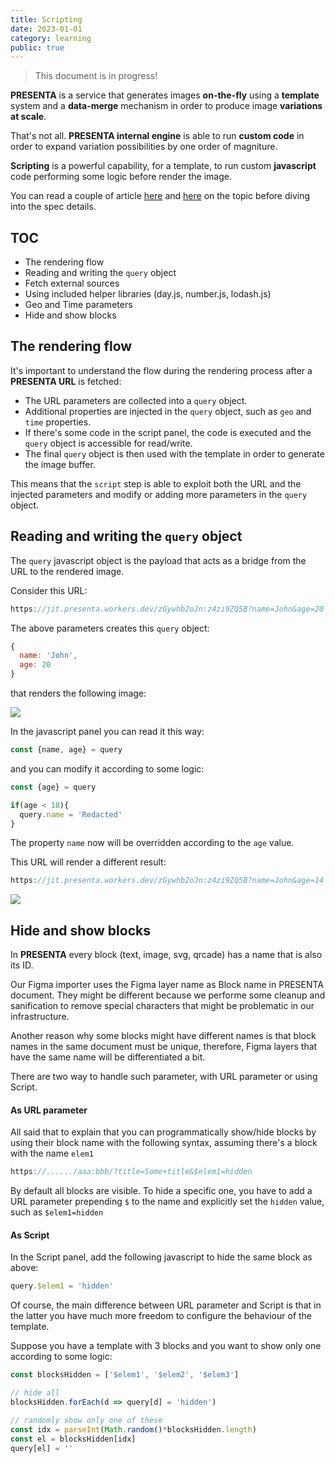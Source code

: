 ```yaml
---
title: Scripting
date: 2023-01-01
category: learning
public: true
---
```


> This document is in progress!

**PRESENTA** is a service that generates images **on-the-fly** using a **template** system and a **data-merge** mechanism in order to produce image **variations at scale**.

That's not all. **PRESENTA internal engine** is able to run **custom code** in order to expand variation possibilities by one order of magniture.

**Scripting** is a powerful capability, for a template, to run custom **javascript** code performing some logic before render the image.

You can read a couple of article [here](/blog/the-low-code-image) and [here](/blog/scriptable-images) on the topic before diving into the spec details.



## TOC

- The rendering flow
- Reading and writing the `query` object
- Fetch external sources
- Using included helper libraries (day.js, number.js, lodash.js)
- Geo and Time parameters
- Hide and show blocks



## The rendering flow

It's important to understand the flow during the rendering process after a **PRESENTA URL** is fetched:

- The URL parameters are collected into a `query` object.
- Additional properties are injected in the `query` object, such as `geo` and `time` properties.
- If there's some code in the script panel, the code is executed and the `query` object is accessible for read/write.
- The final `query` object is then used with the template in order to generate the image buffer.

This means that the `script` step is able to exploit both the URL and the injected parameters and modify or adding more parameters in the `query` object.





## Reading and writing the `query` object

The `query` javascript object is the payload that acts as a bridge from the URL to the rendered image.

Consider this URL:

```js
https://jit.presenta.workers.dev/zGywhb2oJn:z4zi9ZQ5B?name=John&age=20
```

The above parameters creates this `query` object:

```js
{
  name: 'John',
  age: 20
}
```

that renders the following image:

![](https://jit.presenta.workers.dev/zGywhb2oJn:z4zi9ZQ5B?name=John&age=20)

In the javascript panel you can read it this way:

```js
const {name, age} = query
```

and you can modify it according to some logic:

```js
const {age} = query

if(age < 18){
  query.name = 'Redacted'
}
```

The property `name` now will be overridden according to the `age` value.

This URL will render a different result:

```js
https://jit.presenta.workers.dev/zGywhb2oJn:z4zi9ZQ5B?name=John&age=14
```



![](https://jit.presenta.workers.dev/zGywhb2oJn:z4zi9ZQ5B?name=John&age=14)





## Hide and show blocks

In **PRESENTA** every block (text, image, svg, qrcade) has a name that is also its ID.

Our Figma importer uses the Figma layer name as Block name in PRESENTA document. They might be different because we performe some cleanup and sanification to remove special characters that might be problematic in our infrastructure.

Another reason why some blocks might have different names is that block names in the same document must be unique, therefore, Figma layers that have the same name will be differentiated a bit.

There are two way to handle such parameter, with URL parameter or using Script.

#### As URL parameter

All said that to explain that you can programmatically show/hide blocks by using their block name with the following syntax, assuming there's a block with the name `elem1`

```js
https://....../aaa:bbb/?title=Some+title&$elem1=hidden
```

By default all blocks are visible. To hide a specific one, you have to add a URL parameter prepending `$` to the name and explicitly set the `hidden` value, such as `$elem1=hidden`

#### As Script

In the Script panel, add the following javascript to hide the same block as above:

```js
query.$elem1 = 'hidden'
```

Of course, the main difference between URL parameter and Script is that in the latter you have much more freedom to configure the behaviour of the template.

Suppose you have a template with 3 blocks and you want to show only one according to some logic:

```js
const blocksHidden = ['$elem1', '$elem2', '$elem3']

// hide all
blocksHidden.forEach(d => query[d] = 'hidden')

// randomly show only one of these
const idx = parseInt(Math.random()*blocksHidden.length)
const el = blocksHidden[idx]
query[el] = ''
```

